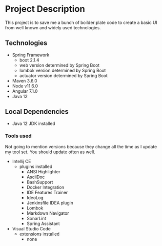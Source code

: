 # Project Description
This project is to save me a bunch of boilder plate code to create a 
basic UI from well known and widely used technologies.  

## Technologies
* Spring Framework
  * boot 2.1.4
  * web version determined by Spring Boot
  * lombok version determined by Spring Boot
  * actuator version determined by Spring Boot
* Maven 3.6.0
* Node v11.6.0
* Angular 7.1.0
* Java 12

## Local Dependencies
* Java 12 JDK installed

### Tools used
Not going to mention versions because they change all the time as I 
update my tool set.  You should update often as well.
* Intellij CE
  * plugins installed
    * ANSI Highlighter
    * AsciiDoc
    * BashSupport
    * Docker Integration
    * IDE Features Trainer
    * IdeoLog
    * Jenkinsfile IDEA plugin
    * Lombok
    * Markdown Navigator
    * SonarLint
    * Spring Assistant
* Visual Studio Code
  * extensions installed
    * none
